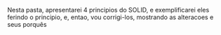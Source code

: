 Nesta pasta, apresentarei 4 principios do SOLID, e exemplificarei eles ferindo o principio, e, entao, vou corrigi-los, mostrando as alteracoes e seus porquês
